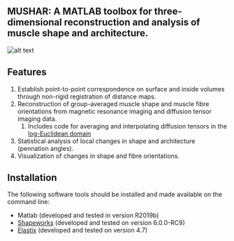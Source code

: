 ## MUSHAR: A MATLAB toolbox for three-dimensional reconstruction and analysis of muscle shape and architecture.
![alt text](https://github.com/bartbols/MUSHAR-toolbox/tree/main/img/mean-fibre-orient.png?raw=true "fibre-orientations")
## Features
1. Establish point-to-point correspondence on surface and inside volumes through non-rigid registration of distance maps.
1. Reconstruction of group-averaged muscle shape and muscle fibre orientations from magnetic resonance imaging and diffusion tensor imaging data.
    1. Includes code for averaging and interpolating diffusion tensors in the [log-Euclidean domain](https://doi.org/10.1002/mrm.20965)
1. Statistical analysis of local changes in shape and architecture (pennation angles).
1. Visualization of changes in shape and fibre orientations.

## Installation
The following software tools should be installed and made available on the command line:
* Matlab (developed and tested in version R2019b)
* [Shapeworks](http://sciinstitute.github.io/ShapeWorks/) (developed and tested on version 6.0.0-RC9)
* [Elastix](https://elastix.lumc.nl/) (developed and tested on version 4.7)



